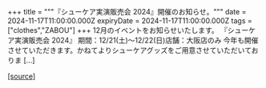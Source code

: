 +++
title = """『シューケア実演販売会 2024』開催のお知らせ。"""
date = 2024-11-17T11:00:00.000Z
expiryDate = 2024-11-17T11:00:00.000Z
tags = ["clothes","ZABOU"]
+++
12月のイベントをお知らせいたします。 『シューケア実演販売会 2024』 期間：12/21(土)～12/22(日)店舗：大阪店のみ 今年も開催させていただきます。かねてよりシューケアグッズをご用意させていただいておりま \[…\]

[[source]](https://zabou.org/2024/11/17/312766/)
